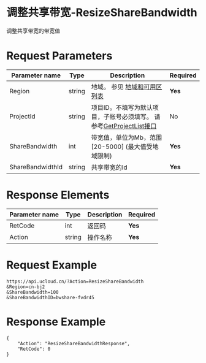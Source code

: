 # 调整共享带宽-ResizeShareBandwidth

调整共享带宽的带宽值

# Request Parameters
|Parameter name|Type|Description|Required|
|---|---|---|---|
|Region|string|地域。 参见 [地域和可用区列表](../summary/regionlist.html)|**Yes**|
|ProjectId|string|项目ID。不填写为默认项目，子帐号必须填写。 请参考[GetProjectList接口](../summary/get_project_list.html)|No|
|ShareBandwidth|int|带宽值，单位为Mb，范围 [20-5000] (最大值受地域限制)|**Yes**|
|ShareBandwidthId|string|共享带宽的Id|**Yes**|

# Response Elements
|Parameter name|Type|Description|Required|
|---|---|---|---|
|RetCode|int|返回码|**Yes**|
|Action|string|操作名称|**Yes**|

# Request Example
```
https://api.ucloud.cn/?Action=ResizeShareBandwidth
&Region=cn-bj2
&ShareBandwidth=100
&ShareBandwidthID=bwshare-fvdr45
```

# Response Example
```
{
    "Action": "ResizeShareBandwidthResponse", 
    "RetCode": 0
}
```

